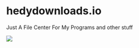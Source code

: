 # hedydownloads.io

Just A File Center For My Programs 
and other stuff

![](https://github.com/Hedy88/osman.png)
